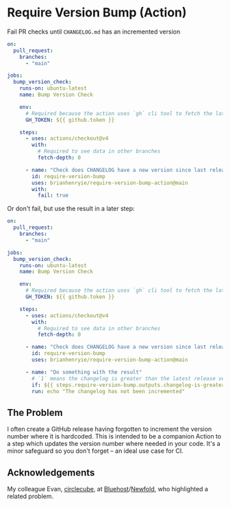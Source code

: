 # Require Version Bump (Action)

Fail PR checks until `CHANGELOG.md` has an incremented version

```yml
on:
  pull_request:
    branches:
      - "main"

jobs:
  bump_version_check:
    runs-on: ubuntu-latest
    name: Bump Version Check

    env:
      # Required because the action uses `gh` cli tool to fetch the latest release
      GH_TOKEN: ${{ github.token }} 

    steps:
      - uses: actions/checkout@v4
        with:
          # Required to see data in other branches
          fetch-depth: 0 

      - name: "Check does CHANGELOG have a new version since last release"
        id: require-version-bump
        uses: brianhenryie/require-version-bump-action@main
        with:
          fail: true
```

Or don't fail, but use the result in a later step:

```yml
on:
  pull_request:
    branches:
      - "main"

jobs:
  bump_version_check:
    runs-on: ubuntu-latest
    name: Bump Version Check

    env:
      # Required because the action uses `gh` cli tool to fetch the latest release
      GH_TOKEN: ${{ github.token }} 

    steps:
      - uses: actions/checkout@v4
        with:
          # Required to see data in other branches
          fetch-depth: 0 

      - name: "Check does CHANGELOG have a new version since last release"
        id: require-version-bump
        uses: brianhenryie/require-version-bump-action@main

      - name: "Do something with the result"
        # `1` means the changelog is greater than the latest release version; `0` is equal; `-1` is less
        if: ${{ steps.require-version-bump.outputs.changelog-is-greater != 1 }} 
        run: echo "The changelog has not been incremented"
```
## The Problem

I often create a GitHub release having forgotten to increment the version number where it is hardcoded. This is intended to be a companion Action to a step which updates the version number where needed in your code. It's a minor safeguard so you don't forget – an ideal use case for CI.

## Acknowledgements

My colleague Evan, [circlecube](https://github.com/circlecube), at [Bluehost](https://github.com/bluehost/)/[Newfold](https://github.com/newfold-labs/), who highlighted a related problem.